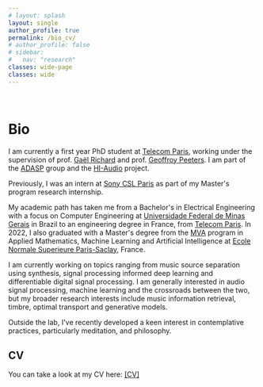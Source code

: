 ```yaml
---
# layout: splash
layout: single
author_profile: true
permalink: /bio_cv/
# author_profile: false
# sidebar:
#   nav: "research"
classes: wide-page
classes: wide
---
```


<div markdown = "1">

<br>

# Bio

I am currently a first year PhD student at [Telecom Paris](https://www.telecom-paris.fr/),  working under the supervision of prof. [Gaël Richard](https://www.telecom-paris.fr/gael-richard) and prof. [Geoffroy Peeters](https://perso.telecom-paristech.fr/gpeeters/). I am part of the [ADASP](https://adasp.telecom-paris.fr/) group and the [HI-Audio](https://hi-audio.imt.fr/) project.

Previously, I was an intern at [Sony CSL Paris](https://cslmusicteam.sony.fr/) as part of my Master's program research internship.

My academic path has taken me from a Bachelor's in Electrical Engineering with a focus on Computer Engineering at [Universidade Federal de Minas Gerais](https://ufmg.br/) in Brazil to an engineering degree in France, from [Telecom Paris](https://www.telecom-paris.fr/). In 2022, I also graduated with a Master's degree from the [MVA](https://www.master-mva.com/) program in Applied Mathematics, Machine Learning and Artificial Intelligence at [Ecole Normale Superieure Paris-Saclay](https://www.ens-paris-saclay.fr/), France.

I am currently working on topics ranging from music source separation using synthesis, signal processing informed deep learning and differentiable digital signal processing. I am generally interested in audio signal processing, machine learning and the crossroads between the two, but my broader research interests include music information retrieval, timbre, optimal transport and generative models.

Outside the lab, I've recently developed a keen interest in contemplative practices, particularly meditation, and philosophy. 


<!-- You can find detailed lists of  

1. [Projects](/projects/) and main research axes.
2. [Scientific publications](/publications/) and other papers. -->


## CV  

You can take a look at my CV here: [[CV]](/documents/Bernardo_Torres_CV_2023.pdf)